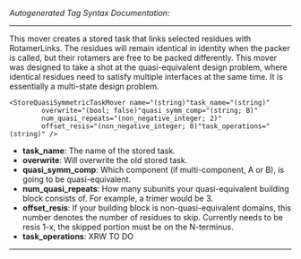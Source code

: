 _Autogenerated Tag Syntax Documentation:_

---
This mover creates a stored task that links selected residues with RotamerLinks. The residues will remain identical in identity when the packer is called, but their rotamers are free to be packed differently. This mover was designed to take a shot at the quasi-equivalent design problem, where identical residues need to satisfy multiple interfaces at the same time. It is essentially a multi-state design problem.

```
<StoreQuasiSymmetricTaskMover name="(string)"task_name="(string)"
        overwrite="(bool; false)"quasi_symm_comp="(string; B)"
        num_quasi_repeats="(non_negative_integer; 2)"
        offset_resis="(non_negative_integer; 0)"task_operations="(string)" />
```

-   **task_name**: The name of the stored task.
-   **overwrite**: Will overwrite the old stored task.
-   **quasi_symm_comp**: Which component (if multi-component, A or B), is going to be quasi-equivalent.
-   **num_quasi_repeats**: How many subunits your quasi-equivalent building block consists of. For example, a trimer would be 3.
-   **offset_resis**: If your building block is non-quasi-equivalent domains, this number denotes the number of residues to skip. Currently needs to be resis 1-x, the skipped portion must be on the N-terminus.
-   **task_operations**: XRW TO DO

---
